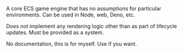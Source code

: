A core ECS game engine that has no assumptions for particular environments. Can be used in Node, web, Deno, etc.

Does not implement any rendering logic other than as part of lifecycle updates. Must be provided as a system.

No documentation, this is for myself. Use if you want.